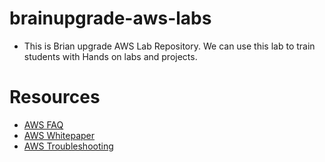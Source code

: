 # brainupgrade-aws-labs
  * This is Brian upgrade AWS Lab Repository. We can use this lab to train students with Hands on labs and projects.  

# Resources
  * [AWS FAQ](https://aws.amazon.com/faqs/)  
  * [AWS Whitepaper](https://aws.amazon.com/whitepapers/?whitepapers-main.sort-by=item.additionalFields.sortDate&whitepapers-main.sort-order=desc&awsf.whitepapers-content-type=*all&awsf.whitepapers-tech-category=*all&awsf.whitepapers-industries=*all&awsf.whitepapers-business-category=*all&awsf.whitepapers-global-methodology=*all)
  * [AWS Troubleshooting](https://docs.aws.amazon.com/awssupport/latest/user/troubleshooting.html) 
  
